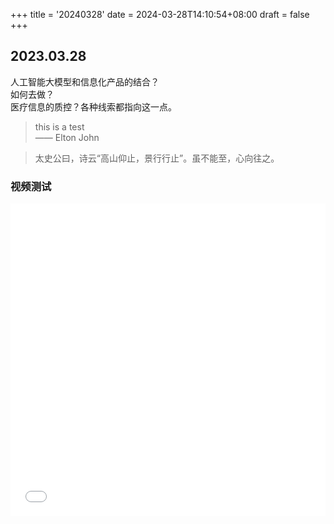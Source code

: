 +++
title = '20240328'
date = 2024-03-28T14:10:54+08:00
draft = false
+++

## 2023.03.28

人工智能大模型和信息化产品的结合？<br> 
如何去做？  
医疗信息的质控？各种线索都指向这一点。 <br> 
> this is a test  
> —— Elton John

> 太史公曰，诗云“高山仰止，景行行止”。虽不能至，心向往之。

### 视频测试
<iframe src="//player.bilibili.com/player.html?aid=375588815&bvid=BV1so4y1m7U5&cid=339262048&page=1&high_quality=1&danmaku=0" allowfullscreen="allowfullscreen" width="100%" height="500" scrolling="no" frameborder="0" sandbox="allow-top-navigation allow-same-origin allow-forms allow-scripts"></iframe>